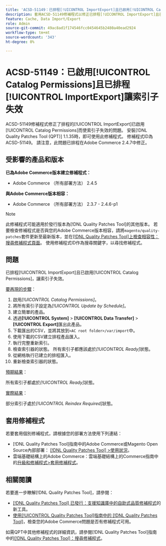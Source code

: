 ```yaml
---
title: 'ACSD-51149：已排程[!UICONTROL ImportExport]且已啟用[!UICONTROL Catalog Permissions]，讓索引子失效'
description: 套用ACSD-51149修補程式以修正已排程[!UICONTROL ImportExport]且已啟用[!UICONTROL Catalog Permissions]的索引器失效的Adobe Commerce效能問題。
feature: Cache, Data Import/Export
role: Admin
source-git-commit: 49ac8ad1f174546fcc0454645b2480a40ead2924
workflow-type: tm+mt
source-wordcount: '343'
ht-degree: 0%

---
```


# ACSD-51149：已啟用[!UICONTROL Catalog Permissions]且已排程[!UICONTROL ImportExport]讓索引子失效

ACSD-51149修補程式修正了排程的[!UICONTROL ImportExport]已啟用[!UICONTROL Catalog Permissions]而使索引子失效的問題。 安裝[!DNL Quality Patches Tool (QPT)] 1.1.35時，即可使用此修補程式。 修補程式ID為ACSD-51149。 請注意，此問題已排程在Adobe Commerce 2.4.7中修正。

## 受影響的產品和版本

**已為Adobe Commerce版本建立修補程式：**

* Adobe Commerce （所有部署方法） 2.4.5

**與Adobe Commerce版本相容：**

* Adobe Commerce （所有部署方法） 2.3.7 - 2.4.6-p1

>[!NOTE]
>
>此修補程式可能適用於發行版本為[!DNL Quality Patches Tool]的其他版本。 若要檢查修補程式是否與您的Adobe Commerce版本相容，請將`magento/quality-patches`套件更新至最新版本，並在[[!DNL Quality Patches Tool]上檢查相容性：搜尋修補程式頁面](https://experienceleague.adobe.com/tools/commerce-quality-patches/index.html)。 使用修補程式ID作為搜尋關鍵字，以尋找修補程式。

## 問題

已排程[!UICONTROL ImportExport]且已啟用[!UICONTROL Catalog Permissions]，讓索引子失效。

<u>要再現的步驟</u>：

1. 啟用&#x200B;*[!UICONTROL Catalog Permissions]*。
1. 將所有索引子設定為&#x200B;*[!UICONTROL Update by Schedule]*。
1. 建立簡單的產品。
1. 透過&#x200B;**[!UICONTROL System]** > **[!UICONTROL Data Transfer]** > **[!UICONTROL Export]**&#x200B;匯出此產品。
1. 下載匯出的CSV，並將其放到`<AC root folder>/var/import`中。
1. 使用下載的CSV建立排程產品匯入。
1. 執行完整重新索引。
1. 檢查索引器的狀態。 所有索引子都應該處於&#x200B;*[!UICONTROL Ready]*&#x200B;狀態。
1. 從網格執行已建立的排程匯入。
1. 重新檢查索引器的狀態。

<u>預期結果</u>：

所有索引子都處於&#x200B;*[!UICONTROL Ready]*&#x200B;狀態。

<u>實際結果</u>：

部分索引子處於&#x200B;*[!UICONTROL Reindex Required]*&#x200B;狀態。

## 套用修補程式

若要套用個別修補程式，請根據您的部署方法使用下列連結：

* [!DNL Quality Patches Tool]指南中的Adobe Commerce或Magento Open Source內部部署： [[!DNL Quality Patches Tool] >使用狀況](https://experienceleague.adobe.com/docs/commerce-operations/tools/quality-patches-tool/usage.html)。
* 雲端基礎結構上的Adobe Commerce：雲端基礎結構上的Commerce指南中的[升級和修補程式>套用修補程式](https://experienceleague.adobe.com/docs/commerce-cloud-service/user-guide/develop/upgrade/apply-patches.html)。

## 相關閱讀

若要進一步瞭解[!DNL Quality Patches Tool]，請參閱：

* [[!DNL Quality Patches Tool] 已發行：支援知識庫中的自助式品質修補程式](https://experienceleague.adobe.com/en/docs/commerce-knowledge-base/kb/announcements/commerce-announcements/magento-quality-patches-released-new-tool-to-self-serve-quality-patches)的新工具。
* [使用[!UICONTROL Quality Patches Tool]指南中的 [!DNL Quality Patches Tool]](/help/tools/quality-patches-tool/patches-available-in-qpt/check-patch-for-magento-issue-with-magento-quality-patches.md)，檢查您的Adobe Commerce問題是否有修補程式可用。


如需QPT中其他修補程式的詳細資訊，請參閱[!DNL Quality Patches Tool]指南中的[[!DNL Quality Patches Tool]：搜尋修補程式](https://experienceleague.adobe.com/tools/commerce-quality-patches/index.html)。
